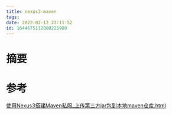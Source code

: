 ```yaml
---
title: nexus3-maven
tags: 
date: 2022-02-12 22:11:52
id: 1644675112080225900
---
```

# 摘要



# 参考 

 [使用Nexus3搭建Maven私服_上传第三方jar包到本地maven仓库.html](assets\references\使用Nexus3搭建Maven私服_上传第三方jar包到本地maven仓库.html) 
